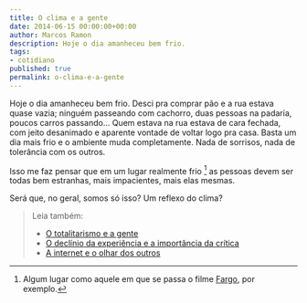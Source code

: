 ```yaml
---
title: O clima e a gente
date: 2014-06-15 00:00:00+00:00
author: Marcos Ramon
description: Hoje o dia amanheceu bem frio.
tags:
- cotidiano
published: true
permalink: o-clima-e-a-gente
---
```

Hoje o dia amanheceu bem frio. Desci pra comprar pão e a rua estava quase vazia; ninguém passeando com cachorro, duas pessoas na padaria, poucos carros passando... Quem estava na rua estava de cara fechada, com jeito desanimado e aparente vontade de voltar logo pra casa. Basta um dia mais frio e o ambiente muda completamente. Nada de sorrisos, nada de tolerância com os outros.

Isso me faz pensar que em um lugar realmente frio [^1] as pessoas devem ser todas bem estranhas, mais impacientes, mais elas mesmas.

Será que, no geral, somos só isso? Um reflexo do clima?  

[^1]: Algum lugar como aquele em que se passa o filme [Fargo](http://www.imdb.com/title/tt0116282/), por exemplo.



> Leia também:
> - <a href="/o-totalitarismo-e-a-gente">O totalitarismo e a gente</a>
> - <a href="/o-declinio-da-experiencia-e-a-importancia-da-critica">O declínio da experiência e a importância da crítica</a>
> - <a href="/a-internet-e-o-olhar-dos-outros">A internet e o olhar dos outros</a>
